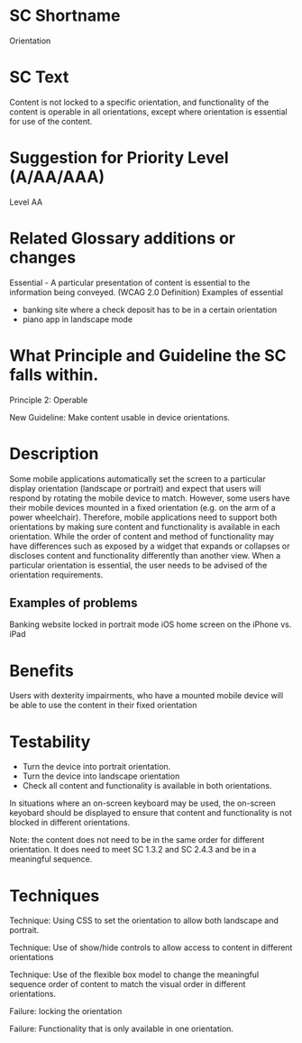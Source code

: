 # SC Shortname

Orientation

# SC Text

Content is not locked to a specific orientation, and functionality of the content is operable in all orientations, except where orientation is essential for use of the content.

# Suggestion for Priority Level (A/AA/AAA)

Level AA

# Related Glossary additions or changes

Essential - A particular presentation of content is essential to the information being conveyed. (WCAG 2.0 Definition) 
Examples of essential
 - banking site where a check deposit has to be in a certain orientation
 - piano app in landscape mode

# What Principle and Guideline the SC falls within.

Principle 2: Operable

New Guideline: Make content usable in device orientations.

# Description

Some mobile applications automatically set the screen to a particular display orientation (landscape or portrait) and expect that users will respond by rotating the mobile device to match. However, some users have their mobile devices mounted in a fixed orientation (e.g. on the arm of a power wheelchair). Therefore, mobile applications need to support both orientations by making sure content and functionality is available in each orientation. While the order of content and method of functionality may have differences such as exposed by a widget that expands or collapses or discloses content and functionality differently than another view. When a particular orientation is essential, the user needs to be advised of the orientation requirements.

## Examples of problems

Banking website locked in portrait mode
iOS home screen on the iPhone vs. iPad

# Benefits

Users with dexterity impairments, who have a mounted mobile device will be able to use the content in their fixed orientation

# Testability

- Turn the device into portrait orientation.
- Turn the device into landscape orientation
- Check all content and functionality is available in both orientations.

In situations where an on-screen keyboard may be used, the on-screen keyobard should be displayed to ensure that content and functionality is not blocked in different orientations.

Note: the content does not need to be in the same order for different orientation. It does need to meet SC 1.3.2 and SC 2.4.3 and be in a meaningful sequence.

# Techniques

Technique: Using CSS to set the orientation to allow both landscape and portrait.

Technique: Use of show/hide controls to allow access to content in different orientations

Technique: Use of the flexible box model to change the meaningful sequence order of content to match the visual order in different orientations.

Failure: locking the orientation

Failure: Functionality that is only available in one orientation.

